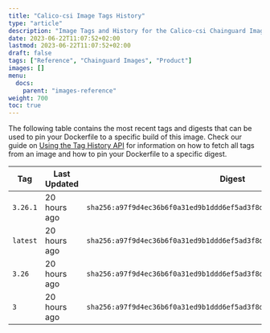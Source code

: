 ```yaml
---
title: "Calico-csi Image Tags History"
type: "article"
description: "Image Tags and History for the Calico-csi Chainguard Image"
date: 2023-06-22T11:07:52+02:00
lastmod: 2023-06-22T11:07:52+02:00
draft: false
tags: ["Reference", "Chainguard Images", "Product"]
images: []
menu:
  docs:
    parent: "images-reference"
weight: 700
toc: true
---
```


The following table contains the most recent tags and digests that can be used to pin your Dockerfile to a specific build of this image. Check our guide on [Using the Tag History API](/chainguard/chainguard-images/using-the-tag-history-api/) for information on how to fetch all tags from an image and how to pin your Dockerfile to a specific digest.

| Tag      | Last Updated | Digest                                                                    |
|----------|--------------|---------------------------------------------------------------------------|
| `3.26.1` | 20 hours ago | `sha256:a97f9d4ec36b6f0a31ed9b1ddd6ef5ad3f8df5378dc46cd74e93ef0bdc93dae2` |
| `latest` | 20 hours ago | `sha256:a97f9d4ec36b6f0a31ed9b1ddd6ef5ad3f8df5378dc46cd74e93ef0bdc93dae2` |
| `3.26`   | 20 hours ago | `sha256:a97f9d4ec36b6f0a31ed9b1ddd6ef5ad3f8df5378dc46cd74e93ef0bdc93dae2` |
| `3`      | 20 hours ago | `sha256:a97f9d4ec36b6f0a31ed9b1ddd6ef5ad3f8df5378dc46cd74e93ef0bdc93dae2` |
